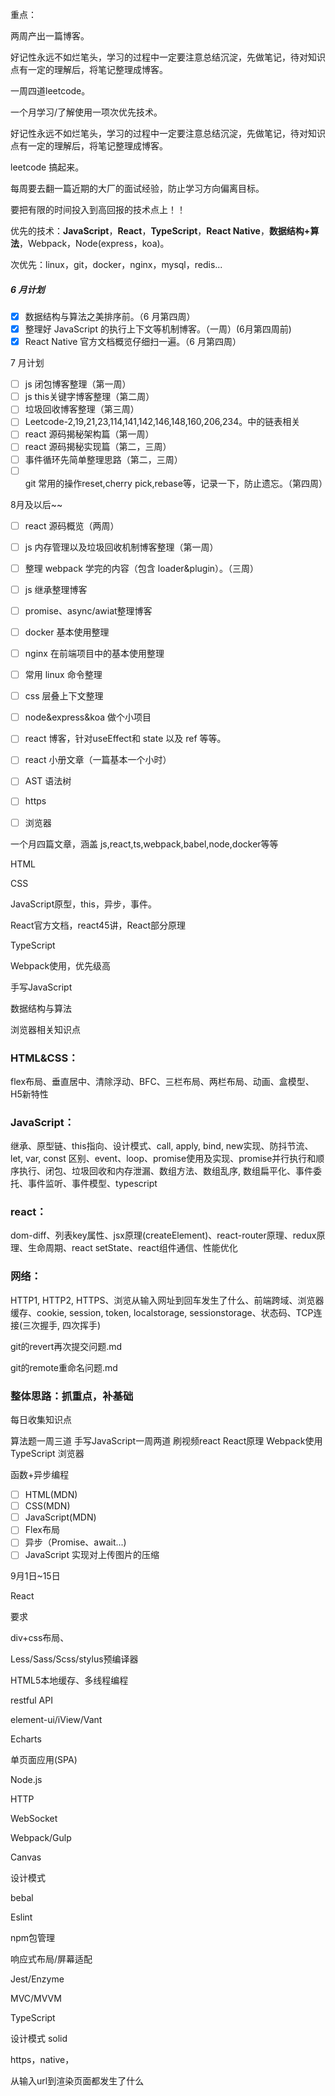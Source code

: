 重点：

两周产出一篇博客。

好记性永远不如烂笔头，学习的过程中一定要注意总结沉淀，先做笔记，待对知识点有一定的理解后，将笔记整理成博客。

一周四道leetcode。



一个月学习/了解使用一项次优先技术。

好记性永远不如烂笔头，学习的过程中一定要注意总结沉淀，先做笔记，待对知识点有一定的理解后，将笔记整理成博客。

leetcode 搞起来。

每周要去翻一篇近期的大厂的面试经验，防止学习方向偏离目标。

要把有限的时间投入到高回报的技术点上！！

优先的技术：**JavaScript**，**React**，**TypeScript**，**React Native**，**数据结构+算法**，Webpack，Node(express，koa)。

次优先：linux，git，docker，nginx，mysql，redis...



##### 6 月计划

- [x] 数据结构与算法之美排序前。（6 月第四周）
- [x] 整理好 JavaScript 的执行上下文等机制博客。（一周）(6月第四周前)
- [x] React Native 官方文档概览仔细扫一遍。（6 月第四周）

7 月计划

- [ ] js 闭包博客整理（第一周）
- [ ] js this关键字博客整理（第二周）
- [ ] 垃圾回收博客整理（第三周）
- [ ] Leetcode-2,19,21,23,114,141,142,146,148,160,206,234。中的链表相关
- [ ] react 源码揭秘架构篇（第一周）
- [ ] react 源码揭秘实现篇（第二，三周）
- [ ] 事件循环先简单整理思路（第二，三周）
- [ ] git 常用的操作reset,cherry pick,rebase等，记录一下，防止遗忘。（第四周）

8月及以后~~

- [ ] react 源码概览（两周）
- [ ] js 内存管理以及垃圾回收机制博客整理（第一周）
- [ ] 整理 webpack 学完的内容（包含 loader&plugin）。（三周）
- [ ] js 继承整理博客
- [ ] promise、async/awiat整理博客
- [ ] docker 基本使用整理
- [ ] nginx 在前端项目中的基本使用整理
- [ ] 常用 linux 命令整理
- [ ] css 层叠上下文整理
- [ ] node&express&koa 做个小项目
- [ ] react 博客，针对useEffect和 state 以及 ref 等等。
- [ ] react 小册文章（一篇基本一个小时）
- [ ] AST 语法树
- [ ] https
- [ ] 浏览器



一个月四篇文章，涵盖 js,react,ts,webpack,babel,node,docker等等






HTML

CSS

JavaScript原型，this，异步，事件。

React官方文档，react45讲，React部分原理

TypeScript

Webpack使用，优先级高

手写JavaScript

数据结构与算法

浏览器相关知识点



### HTML&CSS：

flex布局、垂直居中、清除浮动、BFC、三栏布局、两栏布局、动画、盒模型、H5新特性

### JavaScript：

继承、原型链、this指向、设计模式、call, apply, bind, new实现、防抖节流、let, var, const 区别、event、loop、promise使用及实现、promise并行执行和顺序执行、闭包、垃圾回收和内存泄漏、数组方法、数组乱序, 数组扁平化、事件委托、事件监听、事件模型、typescript

### react：

dom-diff、列表key属性、jsx原理(createElement)、react-router原理、redux原理、生命周期、react setState、react组件通信、性能优化

### 网络：

HTTP1, HTTP2, HTTPS、浏览从输入网址到回车发生了什么、前端跨域、浏览器缓存、cookie, session, token, localstorage, sessionstorage、状态码、TCP连接(三次握手, 四次挥手)



git的revert再次提交问题.md

git的remote重命名问题.md


### 整体思路：抓重点，补基础

每日收集知识点

算法题一周三道
手写JavaScript一周两道
刷视频react
React原理
Webpack使用
TypeScript
浏览器





函数+异步编程

- [ ] HTML(MDN)
- [ ] CSS(MDN)
- [ ] JavaScript(MDN)
- [ ] Flex布局
- [ ] 异步（Promise、await...)
- [ ] JavaScript 实现对上传图片的压缩

9月1日~15日

React


要求

div+css布局、

Less/Sass/Scss/stylus预编译器

HTML5本地缓存、多线程编程

restful API

element-ui/iView/Vant

Echarts

单页面应用(SPA)

Node.js

HTTP

WebSocket

Webpack/Gulp

Canvas

设计模式

bebal

Eslint

npm包管理

响应式布局/屏幕适配

Jest/Enzyme

MVC/MVVM

TypeScript

设计模式 solid

https，native，

从输入url到渲染页面都发生了什么
